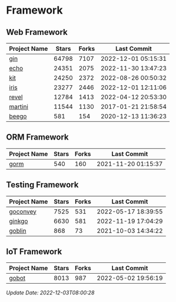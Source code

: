 # Framework

## Web Framework
| Project Name | Stars | Forks | Last Commit |
| ------------ | ----- | ----- | ----------- |
| [gin](https://github.com/gin-gonic/gin) | 64798 | 7107 | 2022-12-01 05:15:31 |
| [echo](https://github.com/labstack/echo) | 24351 | 2075 | 2022-11-30 13:47:23 |
| [kit](https://github.com/go-kit/kit) | 24250 | 2372 | 2022-08-26 00:50:32 |
| [iris](https://github.com/kataras/iris) | 23277 | 2446 | 2022-12-01 12:11:06 |
| [revel](https://github.com/revel/revel) | 12784 | 1413 | 2022-04-12 20:53:30 |
| [martini](https://github.com/go-martini/martini) | 11544 | 1130 | 2017-01-21 21:58:54 |
| [beego](https://github.com/astaxie/beego) | 581 | 154 | 2020-12-13 11:36:23 |

## ORM Framework
| Project Name | Stars | Forks | Last Commit |
| ------------ | ----- | ----- | ----------- |
| [gorm](https://github.com/jinzhu/gorm) | 540 | 160 | 2021-11-20 01:15:37 |

## Testing Framework
| Project Name | Stars | Forks | Last Commit |
| ------------ | ----- | ----- | ----------- |
| [goconvey](https://github.com/smartystreets/goconvey) | 7525 | 531 | 2022-05-17 18:39:55 |
| [ginkgo](https://github.com/onsi/ginkgo) | 6630 | 581 | 2022-11-19 17:04:29 |
| [goblin](https://github.com/franela/goblin) | 868 | 73 | 2021-10-03 14:34:22 |

## IoT Framework
| Project Name | Stars | Forks | Last Commit |
| ------------ | ----- | ----- | ----------- |
| [gobot](https://github.com/hybridgroup/gobot) | 8013 | 987 | 2022-05-02 19:56:19 |

*Update Date: 2022-12-03T08:00:28*